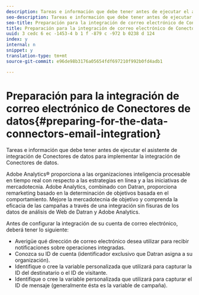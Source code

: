 ```yaml
---
description: Tareas e información que debe tener antes de ejecutar el asistente de integración de Conectores de datos para implementar la integración de Conectores de datos.
seo-description: Tareas e información que debe tener antes de ejecutar el asistente de integración de Conectores de datos para implementar la integración de Conectores de datos.
seo-title: Preparación para la integración de correo electrónico de Conectores de datos
title: Preparación para la integración de correo electrónico de Conectores de datos
uuid: 3 cedc 6 ec -1453-4 b 1 f -879 c -972 b 0238 d 124
index: y
internal: n
snippet: y
translation-type: tm+mt
source-git-commit: e96de98b3176a05654fdf697210f992b0fd4adb1

---
```



# Preparación para la integración de correo electrónico de Conectores de datos{#preparing-for-the-data-connectors-email-integration}

Tareas e información que debe tener antes de ejecutar el asistente de integración de Conectores de datos para implementar la integración de Conectores de datos.

Adobe Analytics® proporciona a las organizaciones inteligencia procesable en tiempo real con respecto a las estrategias en línea y a las iniciativas de mercadotecnia. Adobe Analytics, combinado con Datran, proporciona remarketing basado en la determinación de objetivos basada en el comportamiento. Mejore la mercadotecnia de objetivo y comprenda la eficacia de las campañas a través de una integración sin fisuras de los datos de análisis de Web de Datran y Adobe Analytics.

Antes de configurar la integración de su cuenta de correo electrónico, deberá tener lo siguiente:

* Averigüe qué dirección de correo electrónico desea utilizar para recibir notificaciones sobre operaciones integradas.
* Conozca su ID de cuenta (identificador exclusivo que Datran asigna a su organización).
* Identifique o cree la variable personalizada que utilizará para capturar la ID del destinatario o el ID de visitante.
* Identifique o cree la variable personalizada que utilizará para capturar el ID de mensaje (generalmente ésta es la variable de campaña).

